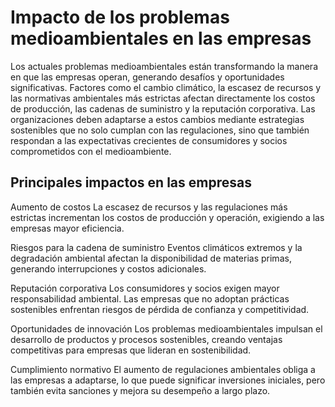 # Impacto de los problemas medioambientales en las empresas
Los actuales problemas medioambientales están transformando la manera en que las empresas operan, generando desafíos y oportunidades significativas. Factores como el cambio climático, la escasez de recursos y las normativas ambientales más estrictas afectan directamente los costos de producción, las cadenas de suministro y la reputación corporativa. Las organizaciones deben adaptarse a estos cambios mediante estrategias sostenibles que no solo cumplan con las regulaciones, sino que también respondan a las expectativas crecientes de consumidores y socios comprometidos con el medioambiente.

## Principales impactos en las empresas
Aumento de costos
La escasez de recursos y las regulaciones más estrictas incrementan los costos de producción y operación, exigiendo a las empresas mayor eficiencia.

Riesgos para la cadena de suministro
Eventos climáticos extremos y la degradación ambiental afectan la disponibilidad de materias primas, generando interrupciones y costos adicionales.

Reputación corporativa
Los consumidores y socios exigen mayor responsabilidad ambiental. Las empresas que no adoptan prácticas sostenibles enfrentan riesgos de pérdida de confianza y competitividad.

Oportunidades de innovación
Los problemas medioambientales impulsan el desarrollo de productos y procesos sostenibles, creando ventajas competitivas para empresas que lideran en sostenibilidad.

Cumplimiento normativo
El aumento de regulaciones ambientales obliga a las empresas a adaptarse, lo que puede significar inversiones iniciales, pero también evita sanciones y mejora su desempeño a largo plazo.
